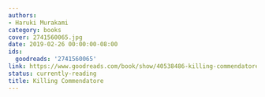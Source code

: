 ```yaml
---
authors:
- Haruki Murakami
category: books
cover: 2741560065.jpg
date: 2019-02-26 00:00:00-08:00
ids:
  goodreads: '2741560065'
link: https://www.goodreads.com/book/show/40538486-killing-commendatore
status: currently-reading
title: Killing Commendatore
---
```

